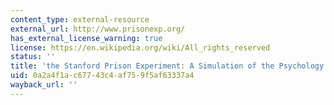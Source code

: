 ```yaml
---
content_type: external-resource
external_url: http://www.prisonexp.org/
has_external_license_warning: true
license: https://en.wikipedia.org/wiki/All_rights_reserved
status: ''
title: 'the Stanford Prison Experiment: A Simulation of the Psychology of Imprisonment'
uid: 0a2a4f1a-c677-43c4-af75-9f5af63337a4
wayback_url: ''
---
```

